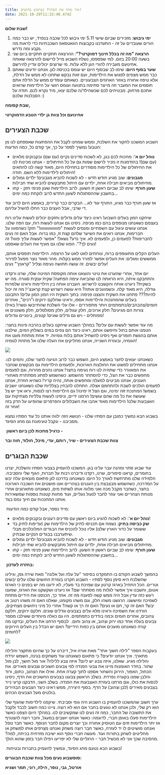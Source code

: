 ```yaml
---
title: איך נזהה את הסתיו? נשתמש בחושים!
date: 2021-10-29T11:33:40.474Z
---
```

**שבת שלום!**

1. **ימי גיבוש**: מזכירים שביום שישי 5.11 ימי גיבוש לכל שכבה בנפרד, יש כבר כמה הורים שעובדים על זה - התעדכנו בקבוצות הוואטסאפ השכבתיות כדי לראות מה נקבע ומה נדרש.
2. **הרצאה "מה זה בכלל חינוך דמוקרטי?"**: ההרצאה תתקיים תתקיים ביום שני בשעה 20:00 בזום. למי שפספסו, נשלח השבוע מייל לרישום להרצאה שאותה אחינועם מעבירה להורי הגן ללא עלות. מי שרוצים יכולים עדיין להירשם.
3. **שער בסוף היום**: שימו לב שבסוף היום יש עומס בכניסה לגן. אנחנו יודעים שאתם כבר ממש מצפים לפגוש את הילדימות, ועם זאת נבקש שתחכו לא ממש על הדלת, אלא טיפה אחורה באזור הארגזים הצבעוניים. כשאתם עומדים ממש על הדלת אתם חוסמים את המעבר וזה מייצר סתימה בתנועה ועומס רגשי על הילדימות שרואים אתכם מרחוק. מבטיחים לכם שכשהילד/ה שלכם יצאו, מיד נקרא לכם. תודה על הסבלנות שלכם :)

**שבת קסומה,** 

**אחינועם וכל צוות גן ילדי הטבע הדמוקרטי**

## שכבת הצעירים

השבוע המשכנו לחקור את השלכת, וממש שמחנו לקבל את ההפתעות שאספתם לנו מן הטבע! נמשיך לספר על כך, אך קודם כל, כמה הודעות:

* **נוהל יום א**': מחכות לכם בגן, לא לשכוח סדינים נקיים (עם שם) ובקבוקים מלאים (עם שם)! בהזדמנות זו נזכיר לרשום שמות גם על כל החיתולים - אנחנו מכינות לנו את החיתולים של כל הילדימות מסודרים בתחילת היום, מאוד קשה לנו להתאים חיתולים לילדימות ללא השם. תודה!
* **מגבונים**: שוב מגיע חודש חדש - לא לשכוח להביא מגבונים! ילדים גמולים מחיתולים מביאים חבילה אחת, ילדים עם חיתול מתבקשים להביא שתי חבילות.
* **שעון חורף**: שימו לב שביום ראשון זז השעון. לרוב הילדימות שעון פנימי חזק - קחו בחשבון שההסתגלות לשעון החדש לרוב לוקחת כמה ימים... 

אז שעון חורף כבר מגיע, החורף עוד לא… הבקרים כבר קרירים, באמצע היום לרוב עוד די שרבי, אבל העצים כבר החלו להשיל עליהם.

שיחקנו המון בעלים השבוע! ראינו כיצד עלים גדולים וחזקים יכולים לעשות עלינו רוח בעצמם כשאנחנו מנופפים בהם כמו מניפה. ניסינו גם אנחנו לעשות רוח, עם הפה שלנו. אנחנו עושים עיגול עם השפתיים ומנסים לעשות "פוווווווווווווווו!" חזק! כשהפוווו על חברימות, אנחנו רואים את השיער שלהם קצת זז, כמו ברוח. אבל האם זה נעים לחברימות? לפעמים כן, ולפעמים לא. איך נדע? נשאל! "אפשר לעשות עליך פוווו? זה נעים לך?". הפווו שלנו גם מעיף את העלים שאספנו!

העלים הקלים מתעופפים ברוח, ונוחתים לאט לאט על הרצפה. הילדימות תופסים אותם, ממששים ומגלים: את העלים אפשר לפורר ממש בקלות. מהר מאוד נוצר מפעל לפירור עלים יבשים. זה עושה תחושה נעימה וצליל "קראנץ'" נעים! 

יום אחד, אחרי שהערנו את טיטי והוצאנו אותה מקופסת המיטה שלה, שרנו ורקדנו והתחבקנו איתה, היא הראתה לנו שהביאה עימה הפתעה! שקית ענקית סגורה. מה יש בשקית? ניערנו אותה והקשבנו לרשרוש. העברנו אותה בין הילדימות וראינו שלמרות גודלה, היא מאוד קלה. וכשמועכים אותה? היא עושה רשרוש קצת קראנצ'י! מה זה יכול להיות??? פתחנו את השקית והצצנו פנימה: בתוך השקית היו המון המון עלים! התבוננו בעלים שהמחנכות והילדימות אספו, וראינו שחלקם ירוקים ו"רכים", ואחרים חומים/צהבהבים/כתמתמים ויותר מתפוררים - אלו עלי השלכת שהתייבשו ונשרו! באילו צורות הם מגיעים? חלק ארוכים, חלק עגולים, חלק מסולסלים, חלק משוננים או מפותלים - ויש גם גדלים שונים! קטנים, בינוניים וגדולים!

מה עוד אפשר לעשות עם עלים? במהלך השבוע שיחקנו בעלים בהרבה פינות בחצר: הטמנו אותם בחול וחיפשנו אותם, ראינו כיצד הם צפים במים בשולחן המים, שילבנו אותם בהגשת חומרים ואף ניסינו להשחיל אותם בלוח גומיות. יד אחת מותחת מעט את הגומיה, ובעזרת השנייה, אנחנו מחליקים את העלה שלנו אל מתחת לגומיה!

![](/assets/pics/uploads/עלים-בשולחן.jpeg)

כשאנחנו יוצאים לחצר באמצע היום, השמש כבר לרוב הגיעה לחצר שלנו, וחמים לנו. אנחנו מתחילים לפשוט את החולצות הארוכות, ולפעמים הילדימות גם מבקשים שנחבר את המאוורר כדי שתהיה לנו רוח נעימה בחצר! אנחנו נהנים מהרוח, וגם לפעמים מחפשים כבר את הצל, כדי להסתתר מהשמש. כשהשמש לפתע מסתתרת מאחורי העננים, אנחנו מביטים למעלה ומחפשים אותה, נהיה קריר! כשהיא חוזרת, אנחנו לפעמים הולכים לשבת ולהתחמם אצלה. התחלנו להבחין בצלליות שלנו כשאנחנו יושבים בשמש! המחנכת זזה ימינה, וגם הצל זז ימינה! גם הילדימות רצו לנסות, וראו איך יש צל שעושה את כל מה שהם עושים! הרמנו ידיים, וניסינו לעשות צלליות מצחיקות עם האצבעות שלנו! הילדימות מאוד אהבו את השבלולים והפרפרים שהופיעו על הדק בזה אחר זה!

בשבוע הבא נמשיך כמובן עם הסתיו שלנו - הנושא הזה ילווה אותנו כל עוד הסתיו נמצא מסביבנו - ונקבל טעימונת גם מחג הסיגד.

 **כרגיל מחכות לכן ביום ראשון -** 

**צוות שכבת הצעירים - שיר, רותם, עדי, מיכל, חולוד, חוה ובר**

## שכבת הבוגרים

עוד שבוע סתוי ומהנה עבר עלינו בגן. המשכנו להעמיק בצבעי הסתיו והשלכת, יצרנו בחומרים, קראנו סיפורים, שרנו, רקדנו ודיברנו רבות על חברות, הגוף שלי והסביבה. הלמידה שלנו מתרחשת לאורך כל היום: כשאנחנו בדרכנו לגן פתאום מוצאים עלה יבש על המדרכה, כשהשמש מבצבצת בין העננים בצהריים ואנו פושטים את השכבה הארוכה בחצר, כשחבר מקבל מכה ואני מלווה אותו לשתות מים, כשאנחנו מתארגנים אחרי מנוחת הצהריים ואני עוזר לחבר לנעול נעליים, ועוד מחוות קטנות נוספות שמשאירות אותנו המחנכות עם חיוך נמס בצד. 

 מייד נספר, אבל קודם כמה הודעות:

* **נוהל יום א**': לא לשכוח להגיע ביום ראשון עם סדינים רעננים ובקבוקים מלאים!
* **שק כביסה בתיק**: נשמח אם תכניסו לתיק של הילדימות שק (עדיפות לתיק בד ששומר על כדור הארץ שלנו) אליו נוכל להכניס את הבגדים המלוכלכים מבלי שיתערבבו בבגדים הנקיים שבתיק.
* **מגבונים**: שוב מגיע חודש חדש - לא לשכוח להביא מגבונים! ילדים גמולים מחיתולים מביאים חבילה אחת, ילדים עם חיתול מתבקשים להביא שתי חבילות.
* **שעון חורף**: שימו לב שביום ראשון זז השעון. לרוב הילדימות שעון פנימי חזק - קחו בחשבון שההסתגלות לשעון החדש לרוב לוקחת כמה ימים... 

 **בחזרה לעדכון:** 

בהמשך לשבוע הקודם בו התמקדנו בסיפור "על עלה ועל אלונה" מאת שירה גפן, וגילינו שהשלכת היא סימן נוסף לסתיו - השבוע חקרנו בעזרת החושים שלנו עלים יבשים וטריים. הכל התחיל בארגז קרטון עם שמיכת בד מעליו, לא ידענו מה יש בפנים כי הארגז אטום, וחשבנו איך אפשר לגלות מה מסתתר שם? אז ניערנו ושקשקנו את הארגז, שמענו רעש כזה עדין אבל היה ממש קשה לפענח מה זה. אחר כך, הכנסנו את הידיים מתחת לשמיכה ומיששנו. הרגשנו משהו חלק, וגם משהו מקומט, שאלנו האם זה משהו רטוב או יבש? האם זה קר, חם או נעים? האם זה רך או קשה? אחרי כל מיני ניחושים מצחיקים, הורדנו את השמיכה וראינו מלא עלים בצבעים וגדלים שונים. חלקם ירוקים, חלקם צהובים, אחרים חומים וכמה בודדים כתמתמים. היו גם כאלה מיוחדים ששילבו מספר צבעים בעלה אחד כמו ירוק וצהוב, או צהוב וחום.  לבסוף הרחנו את העלים, ובדקנו מה קורה כשאנחנו מועכים אותם בין כפות הידיים? האם יש הבדל בין העלים הירוקים לחומים? 

![](/assets/pics/uploads/עלים-בוגרים.jpeg)

בעקבות הספר "לילה חשוך אחד" מאת אורה איל, דיברנו על כך שהיום מתקצר והלילה מתארך. איך אנחנו יודעים? כי פתאום כשאנחנו עוד משחקים בגינה, השמש יורדת והלילה מגיע. שאלנו, איזה צבע יש ליום? איזה צבע ללילה? אור מול חושך, לבן מול שחור. בחדר האומנות מיינו את צבעי הפנדה לפי צבעים חשוכים וצבעים מאירים. את הכחול, האפור, הירוק והשחור אספנו לתוך קערה אחת. ואילו את הצהוב, כתום, ורוד והלבן שמנו בקערה נפרדת. בשלב הראשון צבענו בצבעים החשוכים את הדף, ניסינו לכסות את כולו, וגם מרחנו בעזרת האצבעות את הפנדה. בשלב השני, הדבקנו קרעי נייר בצבעים מאירים (לבן וצהוב) על הדף. בסוף היצירה, ממש ראינו כיצד הצבעים הבהירים בולטים מעל הצבעים הכהים. 

ערך חשוב שהמשכנו להעמיק בו השבוע היה גופי וסביבתי. שיקפנו לילדימות שהגוף שלי הוא רק שלי, ולכן אנחנו לא נוגעים בחבר אם הוא לא רוצה. ציינו כמה חשוב לכבד ולקבל את התשובה של החבר, כמה זה נעים לנו שמקשיבים לנו. במהלך היום הצפנו כאשר הילדימות פעלו באופן חברי, לדוגמה: כאשר אנחנו יושבים במעגל, וחבר רוצה להצטרף אז יתר הילדימות זזים עם הטוסיק אחורה וכך יוצרים מקום לחבר הנוסף. כאשר חבר נופל ואנחנו מושיטים לו יד לעזרה, כאשר חבר רוצה משחק ואנחנו מצרפים אותו למשחק או מחליטים לשחק בתורות ועוד. מעשה חברי נוסף הוא ישיבה מזרחית בכיתה, למה? מהסיבה שכך אני לא מכשיל חבר - הרגליים שלי לא יפריעו ויפילו חבר בזמן שהוא הולך.

 בשבוע הבא נטעם מחג הסיגד, ונמשיך להעמיק בחברות ובטיחות!

**סופשבוע נעים מכל צוות שכבת הבוגרים:**

**אורטל, גבי, נופר, הילה, רוני, תמר ושגיא**